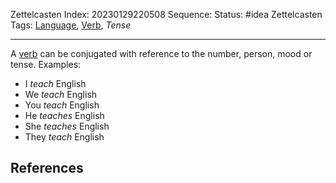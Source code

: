 Zettelcasten Index: 20230129220508
Sequence:
Status: #idea
Zettelcasten Tags: [Language](Language.md), [Verb](Verb.md), *Tense*

---

A [verb](Verb.md) can be conjugated with reference to the number, person, mood or tense. Examples:

* I *teach* English
* We *teach* English
* You *teach* English
* He *teaches* English
* She *teaches* English
* They *teach* English

## References
